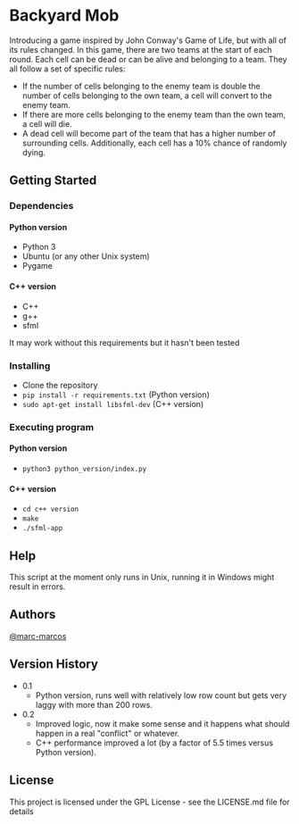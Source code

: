 # Backyard Mob 

Introducing a game inspired by John Conway's Game of Life, but with all of its rules changed. In this game, there are two teams at the start of each round. Each cell can be dead or can be alive and belonging to a team. They all follow a set of specific rules:

- If the number of cells belonging to the enemy team is double the number of cells belonging to the own team, a cell will convert to the enemy team.
- If there are more cells belonging to the enemy team than the own team, a cell will die.
- A dead cell will become part of the team that has a higher number of surrounding cells.
Additionally, each cell has a 10% chance of randomly dying.

## Getting Started

### Dependencies

#### Python version
* Python 3
* Ubuntu (or any other Unix system) 
* Pygame

#### C++ version
* C++
* g++
* sfml

It may work without this requirements but it hasn't been tested


### Installing


* Clone the repository
* ``pip install -r requirements.txt`` (Python version)
* ``sudo apt-get install libsfml-dev`` (C++ version)

### Executing program

#### Python version
* ``python3 python_version/index.py``

#### C++ version
* ``cd c++ version``
* ``make``
* ``./sfml-app``


## Help

This script at the moment only runs in Unix, running it in Windows might result in errors.

## Authors
[@marc-marcos](https://github.com/marc-marcos)

## Version History

* 0.1
    * Python version, runs well with relatively low row count but gets very laggy with more than 200 rows.
* 0.2 
    * Improved logic, now it make some sense and it happens what should happen in a real "conflict" or whatever.
    * C++ performance improved a lot (by a factor of 5.5 times versus Python version).

## License

This project is licensed under the GPL License - see the LICENSE.md file for details